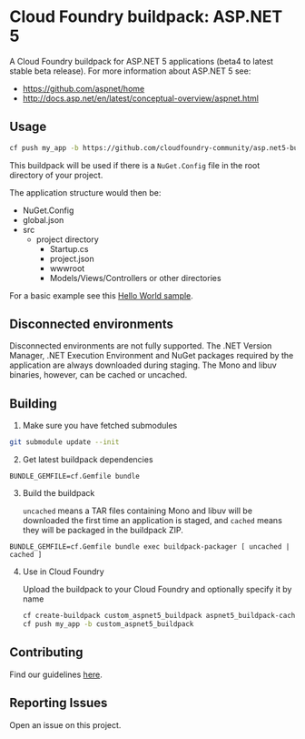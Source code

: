 # Cloud Foundry buildpack: ASP.NET 5

A Cloud Foundry buildpack for ASP.NET 5 applications (beta4 to latest stable beta release). For more information about ASP.NET 5 see:

* https://github.com/aspnet/home
* http://docs.asp.net/en/latest/conceptual-overview/aspnet.html

## Usage

```bash
cf push my_app -b https://github.com/cloudfoundry-community/asp.net5-buildpack.git
```

This buildpack will be used if there is a `NuGet.Config` file in the root directory of your project.

The application structure would then be:
- NuGet.Config
- global.json
- src
  - project directory
    - Startup.cs
    - project.json
    - wwwroot
    - Models/Views/Controllers or other directories

For a basic example see this [Hello World sample][].

## Disconnected environments
Disconnected environments are not fully supported. The .NET Version Manager, .NET Execution Environment and NuGet packages required by the application are always downloaded during staging. The Mono and libuv binaries, however, can be cached or uncached.

## Building

1. Make sure you have fetched submodules

  ```bash
  git submodule update --init
  ```

2. Get latest buildpack dependencies

  ```shell
  BUNDLE_GEMFILE=cf.Gemfile bundle
  ```

3. Build the buildpack

    `uncached` means a TAR files containing Mono and libuv will be downloaded the first time an application is staged, and `cached` means they will be packaged in the buildpack ZIP.

  ```shell
  BUNDLE_GEMFILE=cf.Gemfile bundle exec buildpack-packager [ uncached | cached ]
  ```

4. Use in Cloud Foundry

    Upload the buildpack to your Cloud Foundry and optionally specify it by name
        
    ```bash
    cf create-buildpack custom_aspnet5_buildpack aspnet5_buildpack-cached-custom.zip 1
    cf push my_app -b custom_aspnet5_buildpack
    ```  

## Contributing

Find our guidelines [here](./CONTRIBUTING.md).

## Reporting Issues

Open an issue on this project.


[Hello World sample]: https://github.com/IBM-Bluemix/asp.net5-helloworld
